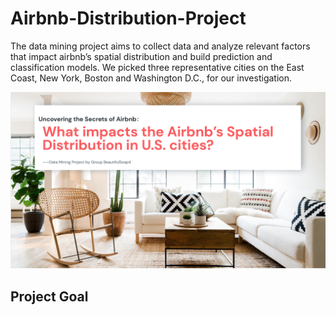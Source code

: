 # Airbnb-Distribution-Project
The data mining project aims to collect data and analyze relevant factors that impact airbnb’s spatial distribution and build prediction and classification models. We picked three representative cities on the East Coast, New York, Boston and Washington D.C., for our investigation.


![image](http://github.com/leyimai/Airbnb-Distribution-Project/raw/master/report_pic.jpg)


## Project Goal
